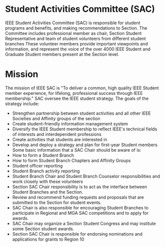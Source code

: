 # Student Activities Committee (SAC)

IEEE Student Activities Committee (SAC) is responsible for student programs and
benefits, and making recommendations to Section. The Committee includes professional member
as chair, Section Student Representative and team of student volunteers from different student
branches These volunteer members provide important viewpoints and information, and represent
the voice of the over 4000 IEEE Student and Graduate Student members present at the Section
level.

# Mission

The mission of IEEE SAC is "To deliver a common, high quality IEEE Student member
experience, for lifelong, professional success through IEEE membership."
SAC oversee the IEEE student strategy. The goals of the strategy include:
* Strengthen partnership between student activities and all other IEEE Societies and Affinity
groups of the section
* Create student-friendly information management system
* Diversify the IEEE Student membership to reflect IEEE&#39;s technical fields of interests and
interdependent professions
* Create activities that students are interested in
* Develop and deploy a strategy and plan for first-year Student members
Some basic information that a SAC Chair should be aware of is:
* How to form a Student Branch
* How to form Student Branch Chapters and Affinity Groups
* Student officer reporting
* Student Branch activity reporting
* Student Branch Chair and Student Branch Counselor responsibilities and work closely
with these volunteers
* Section SAC Chair responsibility is to act as the interface between Student Branches and
the Section.
* Review and recommend funding requests and proposals that are submitted to the Section
for student events.
* SAC Chair is also responsible for encouraging Student Branches to participate in
Regional and MGA SAC competitions and to apply for awards.
* SAC Chair may organize a Section Student Congress and may institute some Section
student awards.
* Section SAC Chair is responsible for endorsing nominations and applications for grants
to Region 10


